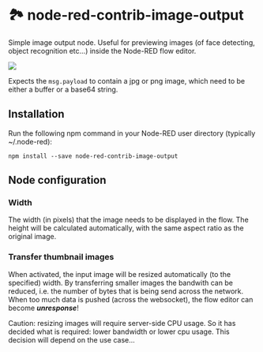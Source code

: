 # 🏞 node-red-contrib-image-output

Simple image output node. Useful for previewing images (of face detecting, object recognition etc...) inside the Node-RED flow editor.

![](https://raw.githubusercontent.com/rikukissa/node-red-contrib-image-output/master/.github/preview.png)

Expects the `msg.payload` to contain a jpg or png image, which need to be either a buffer or a base64 string.


## Installation
Run the following npm command in your Node-RED user directory (typically ~/.node-red):
```
npm install --save node-red-contrib-image-output
```

## Node configuration

### Width
The width (in pixels) that the image needs to be displayed in the flow.  The height will be calculated automatically, with the same aspect ratio as the original image.

### Transfer thumbnail images
When activated, the input image will be resized automatically (to the specified) width.  By transferring smaller images the bandwith can be reduced, i.e. the number of bytes that is being send across the network.  When too much data is pushed (across the websocket), the flow editor can become ***unresponse***!

Caution: resizing images will require server-side CPU usage.  So it has decided what is required: lower bandwidth or lower cpu usage.  This decision will depend on the use case...

